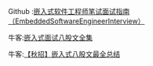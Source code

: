 Github :[嵌入式软件工程师笔试面试指南（EmbeddedSoftwareEngineerInterview）](https://github.com/ZhongYi-LinuxDriverDev/EmbeddedSoftwareEngineerInterview/tree/main/#%E5%B5%8C%E5%85%A5%E5%BC%8F%E8%BD%AF%E4%BB%B6%E5%B7%A5%E7%A8%8B%E5%B8%88%E7%AC%94%E8%AF%95%E9%9D%A2%E8%AF%95%E6%8C%87%E5%8D%97embeddedsoftwareengineerinterview)

牛客:[嵌入式面试八股文全集](https://www.nowcoder.com/issue/tutorial?zhuanlanId=mPZ4kk&uuid=bb807bda4c5d4fac937bb379ae38d597)

牛客:[【秋招】嵌入式八股文最全总结](https://www.nowcoder.com/issue/tutorial?zhuanlanId=0ox7Ym&uuid=0efdedb180bb4660bd7823564a9ef77e)


